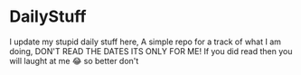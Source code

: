 # DailyStuff
I update my stupid daily stuff here, A simple repo for a track of what I am doing, DON'T READ THE DATES ITS ONLY FOR ME! If you did read then you will laught at me 😂 so better don't
